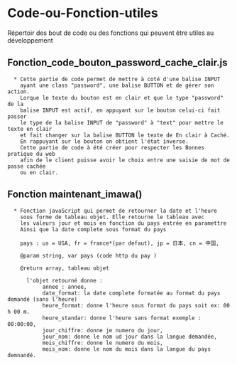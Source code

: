# Code-ou-Fonction-utiles
Répertoir des bout de code ou des fonctions qui peuvent être utiles au développement

## Fonction_code_bouton_password_cache_clair.js 

      * Cette partie de code permet de mettre à coté d'une balise INPUT 
        ayant une class "password", une balise BUTTON et de gérer son action.
        Lorque le texte du bouton est en clair et que le type "password" de la 
        balise INPUT est actif, en appuyant sur le bouton celui-ci fait passer
        le type de la balise INPUT de "password" à "text" pour mettre le texte en clair
        et fait changer sur la balise BUTTON le texte de En clair à Caché.
        En rappuyant sur le bouton on obtient l'état inverse.
        Cette partie de code à été créer pour respecter les Bonnes pratique du web 
        afin de le client puisse avoir le choix entre une saisie de mot de passe cachée
        ou en clair.
        

 
 
## Fonction maintenant_imawa()

      * Fonction javaScript qui permet de retourner la date et l'heure
        sous forme de tableau objet. Elle retourne le tableau avec 
        les valeurs jour et mois en fonction du pays entrée en paramettre
        Ainsi que la date complete sous format du pays

        pays : us = USA, fr = france*(par defaut), jp = 日本, cn = 中国,   

        @param string, var pays (code http du pay )

        @return array, tableau objet
        
          l'objet retourné donne :
               annee : annee,
               date_format: la date complete formatée au format du pays demandé (sans l'heure)
               heure_format: donne l'heure sous format du pays soit ex: 00 h 00 m.
               heure_standar: donne l'heure sans format exemple : 00:00:00,
               jour_chiffre: donne je numero du jour,
               jour_nom: donne le nom ud jour dans la langue demandée,
               mois_chiffre: donne le numero du mois,
               mois_nom: donne le nom du mois dans la langue du pays demnandé.
       
